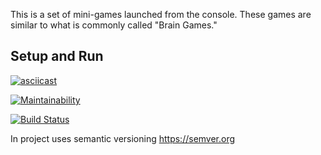 This is a set of mini-games launched from the console.
These games are similar to what is commonly called "Brain Games."

## Setup and Run
[![asciicast](https://asciinema.org/a/5vpjfUq79m0HtDVKJrSFUtPm6.svg)](https://asciinema.org/a/5vpjfUq79m0HtDVKJrSFUtPm6)

[![Maintainability](https://api.codeclimate.com/v1/badges/a99a88d28ad37a79dbf6/maintainability)](https://codeclimate.com/github/vitamin163/project-lvl1-s474)

[![Build Status](https://travis-ci.org/vitamin163/project-lvl1-s474.svg?branch=master)](https://travis-ci.org/vitamin163/project-lvl1-s474)

In project uses semantic versioning https://semver.org
